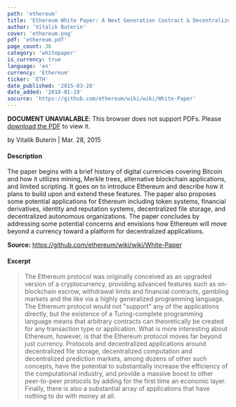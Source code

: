 ```yaml
---
path: 'ethereum'
title: 'Ethereum White Paper: A Next Generation Contract & Decentralized Application Platform'
author: 'Vitalik Buterin'
cover: 'ethereum.png'
pdf: 'ethereum.pdf'
page_count: 36
category: 'whitepaper'
is_currency: true
language: 'en'
currency: 'Ethereum'
ticker: 'ETH'
date_published: '2015-03-28'
date_added: '2018-01-19'
socurce: 'https://github.com/ethereum/wiki/wiki/White-Paper'
---
```


<object class="pdf_embed" data="/assets/pdf/ethereum.pdf" type="application/pdf" width="100%" height="100%">
   <p><b>DOCUMENT UNAVIALABLE</b>: This browser does not support PDFs. Please <a href="/assets/pdf/ethereum.pdf">download the PDF</a> to view it.</p>
</object>

by Vitalik Buterin | Mar. 28, 2015

#### Description
The paper begins with a brief history of digital currencies covering Bitcoin and how it utilizes mining, Merkle trees, alternative blockchain applications, and limited scripting. It goes on to introduce Ethereum and describe how it plans to build upon and extend these features. The paper also proposes some potential applications for Ethereum including token systems, financial derivatives, identity and reputation systems, decentralized file storage, and decentralized autonomous organizations. The paper concludes by addressing some potential concerns and envisions how Ethereum will move beyond a currency toward a platform for decentralized applications.

**Source:** https://github.com/ethereum/wiki/wiki/White-Paper

#### Excerpt
> The Ethereum protocol was originally conceived as an upgraded version of a cryptocurrency, providing advanced features such as on-blockchain escrow, withdrawal limits and financial contracts, gambling markets and the like via a highly generalized programming language. The Ethereum protocol would not "support" any of the applications directly, but the existence of a Turing-complete programming language means that arbitrary contracts can theoretically be created for any transaction type or application. What is more interesting about Ethereum, however, is that the Ethereum protocol moves far beyond just currency. Protocols and decentralized applications around decentralized file storage, decentralized computation and decentralized prediction markets, among dozens of other such concepts, have the potential to substantially increase the efficiency of the computational industry, and provide a massive boost to other peer-to-peer protocols by adding for the first time an economic layer. Finally, there is also a substantial array of applications that have nothing to do with money at all.
